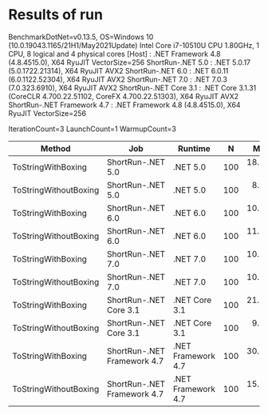 # Results of run

BenchmarkDotNet=v0.13.5, OS=Windows 10 (10.0.19043.1165/21H1/May2021Update)
Intel Core i7-10510U CPU 1.80GHz, 1 CPU, 8 logical and 4 physical cores
  [Host]                      : .NET Framework 4.8 (4.8.4515.0), X64 RyuJIT VectorSize=256
  ShortRun-.NET 5.0           : .NET 5.0.17 (5.0.1722.21314), X64 RyuJIT AVX2
  ShortRun-.NET 6.0           : .NET 6.0.11 (6.0.1122.52304), X64 RyuJIT AVX2
  ShortRun-.NET 7.0           : .NET 7.0.3 (7.0.323.6910), X64 RyuJIT AVX2
  ShortRun-.NET Core 3.1      : .NET Core 3.1.31 (CoreCLR 4.700.22.51102, CoreFX 4.700.22.51303), X64 RyuJIT AVX2
  ShortRun-.NET Framework 4.7 : .NET Framework 4.8 (4.8.4515.0), X64 RyuJIT VectorSize=256

IterationCount=3  LaunchCount=1  WarmupCount=3

|                Method |                         Job |            Runtime |   N |      Mean |      Error |    StdDev |       Rank |   Gen0 | Allocated |
|---------------------- |---------------------------- |------------------- |---- |----------:|-----------:|----------:|-----------:|-------:|----------:|
|    ToStringWithBoxing |           ShortRun-.NET 5.0 |           .NET 5.0 | 100 | 18.257 us |  4.1766 us | 0.2289 us |   ******** | 1.9836 |   8.19 KB |
| ToStringWithoutBoxing |           ShortRun-.NET 5.0 |           .NET 5.0 | 100 |  8.499 us |  8.6948 us | 0.4766 us |          * | 2.5024 |  10.25 KB |
|    ToStringWithBoxing |           ShortRun-.NET 6.0 |           .NET 6.0 | 100 | 10.514 us | 10.0587 us | 0.5514 us |       **** | 1.4343 |   5.91 KB |
| ToStringWithoutBoxing |           ShortRun-.NET 6.0 |           .NET 6.0 | 100 | 11.516 us |  6.5178 us | 0.3573 us |     ****** | 2.4872 |  10.19 KB |
|    ToStringWithBoxing |           ShortRun-.NET 7.0 |           .NET 7.0 | 100 | 10.052 us |  7.2381 us | 0.3967 us |        *** | 1.4343 |   5.88 KB |
| ToStringWithoutBoxing |           ShortRun-.NET 7.0 |           .NET 7.0 | 100 | 10.950 us | 14.2467 us | 0.7809 us |      ***** | 2.4872 |  10.22 KB |
|    ToStringWithBoxing |      ShortRun-.NET Core 3.1 |      .NET Core 3.1 | 100 | 21.794 us | 16.4384 us | 0.9010 us |  ********* | 2.0142 |   8.26 KB |
| ToStringWithoutBoxing |      ShortRun-.NET Core 3.1 |      .NET Core 3.1 | 100 |  9.914 us |  5.3795 us | 0.2949 us |         ** | 2.5024 |  10.23 KB |
|    ToStringWithBoxing | ShortRun-.NET Framework 4.7 | .NET Framework 4.7 | 100 | 30.108 us | 14.1489 us | 0.7755 us | ********** | 3.2349 |   13.3 KB |
| ToStringWithoutBoxing | ShortRun-.NET Framework 4.7 | .NET Framework 4.7 | 100 | 15.655 us |  0.7381 us | 0.0405 us |    ******* | 2.6703 |  10.97 KB |

